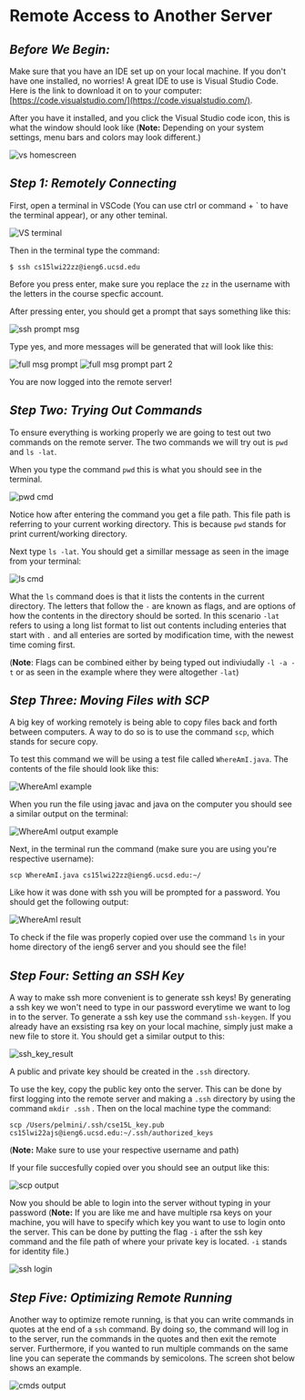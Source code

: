 # Remote Access to Another Server

## _Before We Begin:_
Make sure that you have an IDE set up on your local machine. If you don't have one installed, no worries! A great IDE to use is Visual Studio Code. Here is the link to download it on to your computer: [https://code.visualstudio.com/](https://code.visualstudio.com/).

After you have it installed, and you click the Visual Studio code icon, this is what the window should look like (__Note:__ Depending on your system settings, menu bars and colors may look different.)

![vs homescreen](photos/visual_studio_window.png)

## _Step 1: Remotely Connecting_

First, open a terminal in VSCode (You can use ctrl or command + ` to have the terminal appear), or any other teminal.

![VS terminal](photos/terminal_window.png)

Then in the terminal type the command:

`$ ssh cs15lwi22zz@ieng6.ucsd.edu`

Before you press enter, make sure you replace the `zz` in the username with the letters in the course specfic account. 

After pressing enter, you should get a prompt that says something like this:

![ssh prompt msg](photos/prompt_msg.png)

Type yes, and more messages will be generated that will look like this: 

![full msg prompt](photos/full_msg_terminal.png)
![full msg prompt part 2](photos/prompt_msg_pt2.png)

You are now logged into the remote server! 

## _Step Two: Trying Out Commands_

To ensure everything is working properly we are going to test out two commands on the remote server. The two commands we will try out is `pwd` and `ls -lat`.

When you type the command `pwd` this is what you should see in the terminal. 

![pwd cmd](photos/pwd_cmd.png)

Notice how after entering the command you get a file path. This file path is referring to your current working directory. This is because `pwd` stands for print current/working directory. 

Next type `ls -lat`. You should get a simillar message as seen in the image from your terminal: 

![ls cmd](photos/ls_cmd.png)

What the `ls` command does is that it lists the contents in the current directory. The letters that follow the `-` are known as flags, and are options of how the contents in the directory should be sorted. In this scenario `-lat` refers to using a long list format to list out contents including enteries that start with `.` and all enteries are sorted by modification time, with the newest time coming first.

(__Note__: Flags can be combined either by being typed out indiviudally `-l -a -t` or as seen in the example where they were altogether `-lat`)

## _Step Three: Moving Files with SCP_
A big key of working remotely is being able to copy files back and forth between computers. A way to do so is to use the command `scp`, which stands for secure copy. 

To test this command we will be using a test file called `WhereAmI.java`. The contents of the file should look like this: 

![WhereAmI example](photos/WhereAmI.png)

When you run the file using javac and java on the computer you should see a similar output on the terminal:

![WhereAmI output example](photos/WhereAmI_Output.png)

Next, in the terminal run the command (make sure you are using you're respective username):

`scp WhereAmI.java cs15lwi22zz@ieng6.ucsd.edu:~/`

Like how it was done with ssh you will be prompted for a password. You should get the following output: 

![WhereAmI result](photos/WhereAmI_result.png)

To check if the file was properly copied over use the command `ls` in your home directory of the ieng6 server and you should see the file! 

## _Step Four: Setting an SSH Key_

A way to make ssh more convenient is to generate ssh keys! By generating a ssh key we won't need to type in our password everytime we want to log in to the server. To generate a ssh key use the command `ssh-keygen`. If you already have an exsisting rsa key on your local machine, simply just make a new file to store it. You should get a similar output to this: 

![ssh_key_result](photos/ssh_key_output.png)

A public and private key should be created in the `.ssh` directory.

To use the key, copy the public key onto the server. This can be done by first logging into the remote server and making a `.ssh` directory by using the command  `mkdir .ssh` . Then on the local machine type the command:

`scp /Users/pelmini/.ssh/cse15L_key.pub cs15lwi22ajs@ieng6.ucsd.edu:~/.ssh/authorized_keys`

(__Note:__ Make sure to use your respective username and path)

If your file succesfully copied over you should see an output like this: 

![scp output](photos/scp_output.png)

Now you should be able to login into the server without typing in your password (__Note:__ If you are like me and have multiple rsa keys on your machine, you will have to specify which key you want to use to login onto the server. This can be done by putting the flag `-i` after the ssh key command and the file path of where your private key is located. `-i` stands for identity file.)

![ssh login](photos/ssh_login.png)

## _Step Five: Optimizing Remote Running_

Another way to optimize remote running, is that you can write commands in quotes at the end of a `ssh` command. By doing so, the command will log in to the server, run the commands in the quotes and then exit the remote server. Furthermore, if you wanted to run multiple commands on the same line you can seperate the commands by semicolons. The screen shot below shows an example.  

![cmds output](photos/cmd_output.png)
